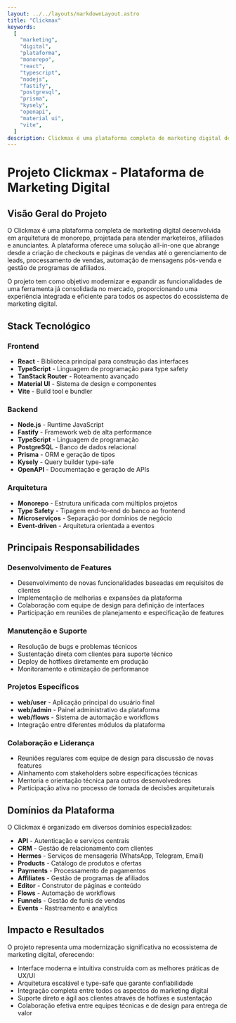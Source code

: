 ```yaml
---
layout: ../../layouts/markdownLayout.astro
title: "Clickmax"
keywords:
  [
    "marketing",
    "digital",
    "plataforma",
    "monorepo",
    "react",
    "typescript",
    "nodejs",
    "fastify",
    "postgresql",
    "prisma",
    "kysely",
    "openapi",
    "material ui",
    "vite",
  ]
description: Clickmax é uma plataforma completa de marketing digital desenvolvida em arquitetura de monorepo, projetada para atender marketeiros, afiliados e anunciantes.
---
```


# Projeto Clickmax - Plataforma de Marketing Digital

## Visão Geral do Projeto

O Clickmax é uma plataforma completa de marketing digital desenvolvida em arquitetura de monorepo, projetada para atender marketeiros, afiliados e anunciantes. A plataforma oferece uma solução all-in-one que abrange desde a criação de checkouts e páginas de vendas até o gerenciamento de leads, processamento de vendas, automação de mensagens pós-venda e gestão de programas de afiliados.

O projeto tem como objetivo modernizar e expandir as funcionalidades de uma ferramenta já consolidada no mercado, proporcionando uma experiência integrada e eficiente para todos os aspectos do ecossistema de marketing digital.

## Stack Tecnológico

### Frontend

- **React** - Biblioteca principal para construção das interfaces
- **TypeScript** - Linguagem de programação para type safety
- **TanStack Router** - Roteamento avançado
- **Material UI** - Sistema de design e componentes
- **Vite** - Build tool e bundler

### Backend

- **Node.js** - Runtime JavaScript
- **Fastify** - Framework web de alta performance
- **TypeScript** - Linguagem de programação
- **PostgreSQL** - Banco de dados relacional
- **Prisma** - ORM e geração de tipos
- **Kysely** - Query builder type-safe
- **OpenAPI** - Documentação e geração de APIs

### Arquitetura

- **Monorepo** - Estrutura unificada com múltiplos projetos
- **Type Safety** - Tipagem end-to-end do banco ao frontend
- **Microserviços** - Separação por domínios de negócio
- **Event-driven** - Arquitetura orientada a eventos

## Principais Responsabilidades

### Desenvolvimento de Features

- Desenvolvimento de novas funcionalidades baseadas em requisitos de clientes
- Implementação de melhorias e expansões da plataforma
- Colaboração com equipe de design para definição de interfaces
- Participação em reuniões de planejamento e especificação de features

### Manutenção e Suporte

- Resolução de bugs e problemas técnicos
- Sustentação direta com clientes para suporte técnico
- Deploy de hotfixes diretamente em produção
- Monitoramento e otimização de performance

### Projetos Específicos

- **web/user** - Aplicação principal do usuário final
- **web/admin** - Painel administrativo da plataforma
- **web/flows** - Sistema de automação e workflows
- Integração entre diferentes módulos da plataforma

### Colaboração e Liderança

- Reuniões regulares com equipe de design para discussão de novas features
- Alinhamento com stakeholders sobre especificações técnicas
- Mentoria e orientação técnica para outros desenvolvedores
- Participação ativa no processo de tomada de decisões arquiteturais

## Domínios da Plataforma

O Clickmax é organizado em diversos domínios especializados:

- **API** - Autenticação e serviços centrais
- **CRM** - Gestão de relacionamento com clientes
- **Hermes** - Serviços de mensageria (WhatsApp, Telegram, Email)
- **Products** - Catálogo de produtos e ofertas
- **Payments** - Processamento de pagamentos
- **Affiliates** - Gestão de programas de afiliados
- **Editor** - Construtor de páginas e conteúdo
- **Flows** - Automação de workflows
- **Funnels** - Gestão de funis de vendas
- **Events** - Rastreamento e analytics

## Impacto e Resultados

O projeto representa uma modernização significativa no ecossistema de marketing digital, oferecendo:

- Interface moderna e intuitiva construída com as melhores práticas de UX/UI
- Arquitetura escalável e type-safe que garante confiabilidade
- Integração completa entre todos os aspectos do marketing digital
- Suporte direto e ágil aos clientes através de hotfixes e sustentação
- Colaboração efetiva entre equipes técnicas e de design para entrega de valor
